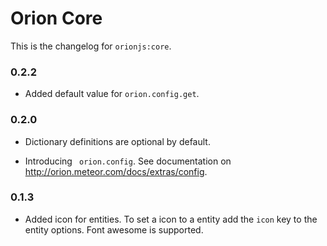 Orion Core
==========

This is the changelog for ```orionjs:core```. 


### 0.2.2

- Added default value for ```orion.config.get```.

### 0.2.0

- Dictionary definitions are optional by default.

- Introducing ``` orion.config```. See documentation on http://orion.meteor.com/docs/extras/config.

### 0.1.3

- Added icon for entities. To set a icon to a entity add the ```icon``` key to the entity options. Font awesome is supported.


